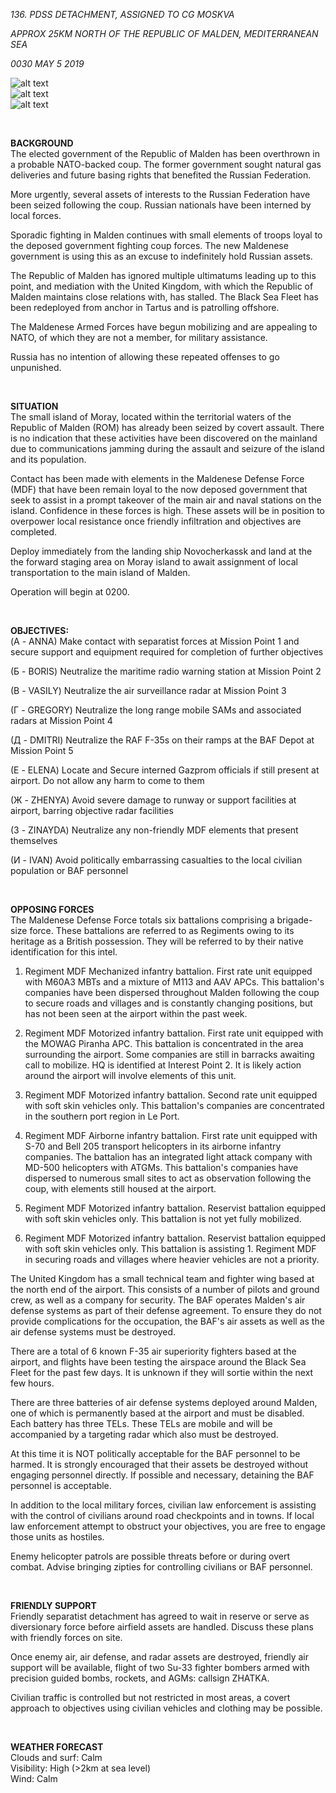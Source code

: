*136. PDSS DETACHMENT, ASSIGNED TO CG MOSKVA*

*APPROX 25KM NORTH OF THE REPUBLIC OF MALDEN, MEDITERRANEAN SEA*

*0030 MAY 5 2019*

![alt text](https://github.com/WulfyWulf/CLIMB-MOUNT-OLYMPUS/blob/master/m01.PNG "m01")
<br />
![alt text](https://github.com/WulfyWulf/CLIMB-MOUNT-OLYMPUS/blob/master/m02.PNG "m02")
<br />
![alt text](https://github.com/WulfyWulf/CLIMB-MOUNT-OLYMPUS/blob/master/m03.PNG "m03")

<br />

**BACKGROUND**
<br />
The elected government of the Republic of Malden has been overthrown in a probable NATO-backed coup. The former government sought natural gas deliveries and future basing rights that benefited the Russian Federation.

More urgently, several assets of interests to the Russian Federation have been seized following the coup. Russian nationals have been interned by local forces.

Sporadic fighting in Malden continues with small elements of troops loyal to the deposed government fighting coup forces. The new Maldenese government is using this as an excuse to indefinitely hold Russian assets.

The Republic of Malden has ignored multiple ultimatums leading up to this point, and mediation with the United Kingdom, with which the Republic of Malden maintains close relations with, has stalled. The Black Sea Fleet has been redeployed from anchor in Tartus and is patrolling offshore.

The Maldenese Armed Forces have begun mobilizing and are appealing to NATO, of which they are not a member, for military assistance.

Russia has no intention of allowing these repeated offenses to go unpunished.

<br />

**SITUATION**
<br />
The small island of Moray, located within the territorial waters of the Republic of Malden (ROM) has already been seized by covert assault. There is no indication that these activities have been discovered on the mainland due to communications jamming during the assault and seizure of the island and its population.

Contact has been made with elements in the Maldenese Defense Force (MDF) that have been remain loyal to the now deposed government that seek to assist in a prompt takeover of the main air and naval stations on the island. Confidence in these forces is high. These assets will be in position to overpower local resistance once friendly infiltration and objectives are completed.

Deploy immediately from the landing ship Novocherkassk and land at the the forward staging area on Moray island to await assignment of local transportation to the main island of Malden. 

Operation will begin at 0200.

<br />

**OBJECTIVES:**
<br />
(А - ANNA) Make contact with separatist forces at Mission Point 1 and secure support and equipment required for completion of further objectives

(Б - BORIS) Neutralize the maritime radio warning station at Mission Point 2

(В - VASILY) Neutralize the air surveillance radar at Mission Point 3

(Г - GREGORY) Neutralize the long range mobile SAMs and associated radars at Mission Point 4

(Д - DMITRI) Neutralize the RAF F-35s on their ramps at the BAF Depot at Mission Point 5

(Е - ELENA) Locate and Secure interned Gazprom officials if still present at airport. Do not allow any harm to come to them

(Ж - ZHENYA) Avoid severe damage to runway or support facilities at airport, barring objective radar facilities

(З - ZINAYDA) Neutralize any non-friendly MDF elements that present themselves

(И - IVAN) Avoid politically embarrassing casualties to the local civilian population or BAF personnel

<br />

**OPPOSING FORCES**
<br />
The Maldenese Defense Force totals six battalions comprising a brigade-size force. These battalions are referred to as Regiments owing to its heritage as a British possession. They will be referred to by their native identification for this intel.

1. Regiment MDF
Mechanized infantry battalion. First rate unit equipped with M60A3 MBTs and a mixture of M113 and AAV APCs. This battalion's companies have been dispersed throughout Malden following the coup to secure roads and villages and is constantly changing positions, but has not been seen at the airport within the past week.

2. Regiment MDF
Motorized infantry battalion. First rate unit equipped with the MOWAG Piranha APC. This battalion is concentrated in the area surrounding the airport. Some companies are still in barracks awaiting call to mobilize. HQ is identified at Interest Point 2. It is likely action around the airport will involve elements of this unit.

3. Regiment MDF
Motorized infantry battalion. Second rate unit equipped with soft skin vehicles only. This battalion's companies are concentrated in the southern port region in Le Port.

4. Regiment MDF
Airborne infantry battalion. First rate unit equipped with S-70 and Bell 205 transport helicopters in its airborne infantry companies. The battalion has an integrated light attack company with MD-500 helicopters with ATGMs. This battalion's companies have dispersed to numerous small sites to act as observation following the coup, with elements still housed at the airport.

5. Regiment MDF
Motorized infantry battalion. Reservist battalion equipped with soft skin vehicles only. This battalion is not yet fully mobilized.

6. Regiment MDF
Motorized infantry battalion. Reservist battalion equipped with soft skin vehicles only. This battalion is assisting 1. Regiment MDF in securing roads and villages where heavier vehicles are not a priority.

The United Kingdom has a small technical team and fighter wing based at the north end of the airport. This consists of a number of pilots and ground crew, as well as a company for security. The BAF operates Malden's air defense systems as part of their defense agreement. To ensure they do not provide complications for the occupation, the BAF's air assets as well as the air defense systems must be destroyed.

There are a total of 6 known F-35 air superiority fighters based at the airport, and flights have been testing the airspace around the Black Sea Fleet for the past few days. It is unknown if they will sortie within the next few hours.

There are three batteries of air defense systems deployed around Malden, one of which is permanently based at the airport and must be disabled. Each battery has three TELs. These TELs are mobile and will be accompanied by a targeting radar which also must be destroyed.

At this time it is NOT politically acceptable for the BAF personnel to be harmed. It is strongly encouraged that their assets be destroyed without engaging personnel directly. If possible and necessary, detaining the BAF personnel is acceptable.

In addition to the local military forces, civilian law enforcement is assisting with the control of civilians around road checkpoints and in towns. If local law enforcement attempt to obstruct your objectives, you are free to engage those units as hostiles.

Enemy helicopter patrols are possible threats before or during overt combat. Advise bringing zipties for controlling civilians or BAF personnel.

<br />

**FRIENDLY SUPPORT**
<br />
Friendly separatist detachment has agreed to wait in reserve or serve as diversionary force before airfield assets are handled. Discuss these plans with friendly forces on site.

Once enemy air, air defense, and radar assets are destroyed, friendly air support will be available, flight of two Su-33 fighter bombers armed with precision guided bombs, rockets, and AGMs: callsign ZHATKA.

Civilian traffic is controlled but not restricted in most areas, a covert approach to objectives using civilian vehicles and clothing may be possible.

<br />

**WEATHER FORECAST**
<br />
Clouds and surf: Calm
<br />
Visibility: High (>2km at sea level)
<br />
Wind: Calm
